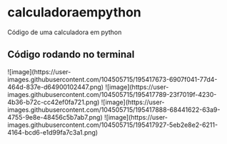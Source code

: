 # calculadoraempython
Código de uma calculadora em python
<h2>Código rodando no terminal</h2>
![image](https://user-images.githubusercontent.com/104505715/195417673-6907f041-77d4-464d-837e-d64900102447.png)
![image](https://user-images.githubusercontent.com/104505715/195417789-23f7019f-4230-4b36-b72c-cc42ef0fa721.png)
![image](https://user-images.githubusercontent.com/104505715/195417888-68441622-63a9-4755-9e8e-48456c5b7ab7.png)
![image](https://user-images.githubusercontent.com/104505715/195417927-5eb2e8e2-6211-4164-bcd6-e1d99fa7c3a1.png)
